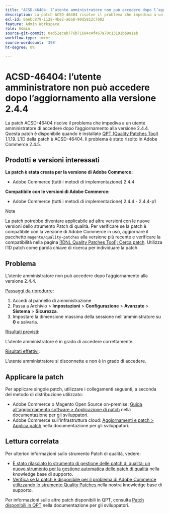 ```yaml
---
title: "ACSD-46404: l’utente amministratore non può accedere dopo l’aggiornamento alla versione 2.4.4"
description: La patch ACSD-46404 risolve il problema che impediva a un utente amministratore di accedere dopo l’aggiornamento alla versione 2.4.4. Questa patch è disponibile quando è installato [Quality Patches Tool (QPT)](/help/announcements/adobe-commerce-announcements/magento-quality-patches-released-new-tool-to-self-serve-quality-patches.md) 1.1.19. L’ID della patch è ACSD-46404. Il problema è stato risolto in Adobe Commerce 2.4.5.
exl-id: 0aebc879-1128-4be2-a6a8-90d5812c7602
feature: Admin Workspace
role: Admin
source-git-commit: 0ad52eceb776b71604c4f467a70c13191bb9a1eb
workflow-type: tm+mt
source-wordcount: '398'
ht-degree: 0%

---
```


# ACSD-46404: l’utente amministratore non può accedere dopo l’aggiornamento alla versione 2.4.4

La patch ACSD-46404 risolve il problema che impediva a un utente amministratore di accedere dopo l’aggiornamento alla versione 2.4.4. Questa patch è disponibile quando è installato [QPT (Quality Patches Tool)](/help/announcements/adobe-commerce-announcements/magento-quality-patches-released-new-tool-to-self-serve-quality-patches.md) 1.1.19. L’ID della patch è ACSD-46404. Il problema è stato risolto in Adobe Commerce 2.4.5.

## Prodotti e versioni interessati

**La patch è stata creata per la versione di Adobe Commerce:**

* Adobe Commerce (tutti i metodi di implementazione) 2.4.4

**Compatibile con le versioni di Adobe Commerce:**

* Adobe Commerce (tutti i metodi di implementazione) 2.4.4 - 2.4.4-p1

>[!NOTE]
>
>La patch potrebbe diventare applicabile ad altre versioni con le nuove versioni dello strumento Patch di qualità. Per verificare se la patch è compatibile con la versione di Adobe Commerce in uso, aggiornare il pacchetto `magento/quality-patches` alla versione più recente e verificare la compatibilità nella pagina [[!DNL Quality Patches Tool]: Cerca patch](https://devdocs.magento.com/quality-patches/tool.html#patch-grid). Utilizza l’ID patch come parola chiave di ricerca per individuare la patch.

## Problema

L’utente amministratore non può accedere dopo l’aggiornamento alla versione 2.4.4.

<u>Passaggi da riprodurre</u>:

1. Accedi al pannello di amministrazione
1. Passa a Archivio > **Impostazioni** > **Configurazione** > **Avanzate** > **Sistema** > **Sicurezza**.
1. Impostare la dimensione massima della sessione nell&#39;amministratore su **0** e salvarla.

<u>Risultati previsti</u>:

L’utente amministratore è in grado di accedere correttamente.

<u>Risultati effettivi</u>:

L’utente amministratore si disconnette e non è in grado di accedere.

## Applicare la patch

Per applicare singole patch, utilizzare i collegamenti seguenti, a seconda del metodo di distribuzione utilizzato:

* Adobe Commerce o Magento Open Source on-premise: [Guida all&#39;aggiornamento software > Applicazione di patch](https://devdocs.magento.com/guides/v2.4/comp-mgr/patching/mqp.html) nella documentazione per gli sviluppatori.
* Adobe Commerce sull&#39;infrastruttura cloud: [Aggiornamenti e patch > Applica patch](https://devdocs.magento.com/cloud/project/project-patch.html) nella documentazione per gli sviluppatori.

## Lettura correlata

Per ulteriori informazioni sullo strumento Patch di qualità, vedere:

* [È stato rilasciato lo strumento di gestione delle patch di qualità: un nuovo strumento per la gestione automatica delle patch di qualità](/help/announcements/adobe-commerce-announcements/magento-quality-patches-released-new-tool-to-self-serve-quality-patches.md) nella knowledge base di supporto.
* [Verifica se la patch è disponibile per il problema di Adobe Commerce utilizzando lo strumento Quality Patches ](/help/support-tools/patches-available-in-qpt-tool/check-patch-for-magento-issue-with-magento-quality-patches.md) nella nostra knowledge base di supporto.

Per informazioni sulle altre patch disponibili in QPT, consulta [Patch disponibili in QPT](https://devdocs.magento.com/quality-patches/tool.html#patch-grid) nella documentazione per gli sviluppatori.
